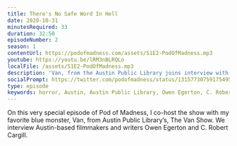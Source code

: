 ```yaml
---
title: There's No Safe Word In Hell
date: 2020-10-31
minutesRequired: 33
duration: 32:50
episodeNumber: 2
season: 1
contentUrl: https://podofmadness.com/assets/S1E2-PodOfMadness.mp3
youtube: https://youtu.be/lRM3nBLRQLo
localFile: /assets/S1E2-PodOfMadness.mp3
description: 'Van, from the Austin Public Library joins interview with filmmakers and writers Owen Egerton and C. Robert Cargill'
socialPrompt: https://twitter.com/podofmadness/status/1315773075917549569
type: episode
keywords: horror, Austin, Austin Public Library, Owen Egerton, C. Robert Cargill, Full Moon Horror, Puppet Master, Hellraiser, Clive Barker, podcast
---
```

On this very special episode of Pod of Madness, I co-host the show with my favorite blue monster, Van, from Austin Public Library’s, The Van Show. We interview Austin-based filmmakers and writers Owen Egerton and C. Robert Cargill.
